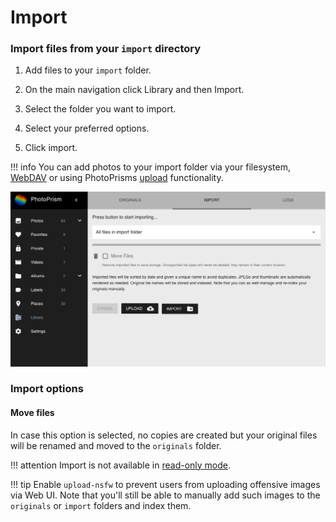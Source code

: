 # Import #

### Import files from your `import` directory ###

1. Add files to your `import` folder. 

2. On the main navigation click Library and then Import.

3. Select the folder you want to import.

4. Select your preferred options.

5. Click import.

!!! info
    You can add photos to your import folder via your filesystem, [WebDAV](webdav.md)  or using PhotoPrisms [upload](upload.md) functionality.

![Screenshot](img/import.png)

### Import options ###

#### Move files ####
In case this option is selected, no copies are created but your original files will be renamed and moved to the `originals` folder.

!!! attention
    Import is not available in [read-only mode](../settings/library.md).
    
!!! tip 
    Enable `upload-nsfw` to prevent users from uploading offensive images via Web UI. 
    Note that you'll still be able to manually add such images to the `originals` or `import` folders and index them.

    

